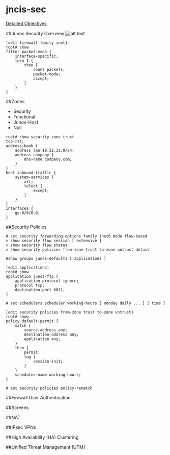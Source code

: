 jncis-sec
=========

[Detailed Objectives](http://www.juniper.net/us/en/training/certification/resources_jno_332.html)

##Junos Security Overview
![alt text](http://forums.juniper.net/t5/image/serverpage/image-id/826i45301B7500F0E35C/image-size/original?v=mpbl-1&px=-1 "Logo Title Text 1")

```
[edit firewall family inet]
root# show
filter packet-mode {
    interface-specific;
    term 1 {
        then {
            count packets;
            packet-mode;
            accept;
        }
    }
}
```

##Zones
* Security
* Functional
* Junos-Host
* Null

```
root# show security-zone trust
tcp-rst;
address-book {
    address lan 10.32.32.0/24;
    address company {
        dns-name company.com;
    }
}
host-inbound-traffic {
    system-services {
        all;
        telnet {
            except;
        }
    }
}
interfaces {
    ge-0/0/0.0;
}
```



##Security Policies
```
# set security forwarding-options family inet6 mode flow-based
> show security flow session [ extensive ]
> show security flow status
> show security policies from-zone trust to-zone untrust detail

#show groups junos-defaults [ applications ]

[edit applications]
root# show
application junos-ftp {
    application-protocol ignore;
    protocol tcp;
    destination-port 6021;
}

# set schedulers scheduler working-hours [ monday daily ... ] [ time ]

[edit security policies from-zone trust to-zone untrust]
root# show
policy default-permit {
    match {
        source-address any;
        destination-address any;
        application any;
    }
    then {
        permit;
        log {
            session-init;
        }
    }
    scheduler-name working-hours;
}

# set security policies policy-rematch
```
##Firewall User Authentication

##Screens

##NAT

##IPsec VPNs

##High Availability (HA) Clustering

##Unified Threat Management (UTM)

#


